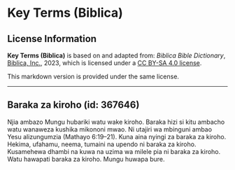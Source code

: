 # Key Terms (Biblica)

## License Information

**Key Terms (Biblica)** is based on and adapted from: _Biblica Bible Dictionary_, [Biblica, Inc.](https://www.biblica.com/), 2023, which is licensed under a [CC BY-SA 4.0 license](https://creativecommons.org/licenses/by-sa/4.0/legalcode.en).

This markdown version is provided under the same license.



--------------------------------

## Baraka za kiroho (id: 367646)

Njia ambazo Mungu hubariki watu wake kiroho. Baraka hizi si kitu ambacho watu wanaweza kushika mikononi mwao. Ni utajiri wa mbinguni ambao Yesu alizungumzia (Mathayo 6:19–21\). Kuna aina nyingi za baraka za kiroho. Hekima, ufahamu, neema, tumaini na upendo ni baraka za kiroho. Kusamehewa dhambi na kuwa na uzima wa milele pia ni baraka za kiroho. Watu hawapati baraka za kiroho. Mungu huwapa bure.


